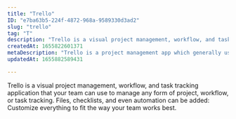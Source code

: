 ```yaml
---
title: "Trello"
ID: "e7ba63b5-224f-4872-968a-9589330d3ad2"
slug: "trello"
tag: "T"
description: "Trello is a visual project management, workflow, and task tracking application that your team can use to manage any form of project, workflow, or task tracking. Files, checklists, and even automation can be added: Customize everything to fit the way your team works best."
createdAt: 1655822601371
metaDescription: "Trello is a project management app which generally used by tech teams. "
updatedAt: 1655882589431

---
```

Trello is a visual project management, workflow, and task tracking application that your team can use to manage any form of project, workflow, or task tracking. Files, checklists, and even automation can be added: Customize everything to fit the way your team works best.